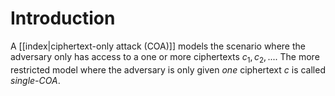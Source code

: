 # Introduction

A [[index|ciphertext-only attack (COA)]] models the scenario where the adversary only has access to a one or more ciphertexts $c_1, c_2, ...$. The more restricted model where the adversary is only given *one* ciphertext $c$ is called *single-COA*.